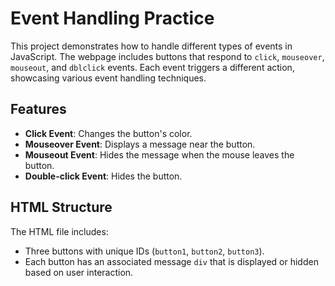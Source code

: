 # Event Handling Practice

This project demonstrates how to handle different types of events in JavaScript. The webpage includes buttons that respond to `click`, `mouseover`, `mouseout`, and `dblclick` events. Each event triggers a different action, showcasing various event handling techniques.

## Features

- **Click Event**: Changes the button's color.
- **Mouseover Event**: Displays a message near the button.
- **Mouseout Event**: Hides the message when the mouse leaves the button.
- **Double-click Event**: Hides the button.

## HTML Structure

The HTML file includes:
- Three buttons with unique IDs (`button1`, `button2`, `button3`).
- Each button has an associated message `div` that is displayed or hidden based on user interaction.
